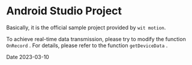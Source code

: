 # Android Studio Project

Basically, it is the official sample project provided by `wit motion`.

To achieve real-time data transmission, please try to modify the function `OnRecord` . For details, please refer to the function `getDeviceData` .

Date 2023-03-10

